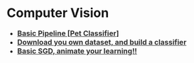<h1>Computer Vision</h1>

<div style='width:1000px;margin:auto'>
<ul>
<li><a href='./dl1/lesson1-pets.html' style='font-size:16px;font-weight:bold;color:#333'>Basic Pipeline [Pet Classifier]</a></li>

<li><a href='./dl1/lesson2-download.html' style='font-size:16px;font-weight:bold;color:#333'>Download you own dataset, and build a classifier</a></li>

<li><a href='./dl1/lesson2-sgd.html' style='font-size:16px;font-weight:bold;color:#333'>Basic SGD, animate  your learning!!</a></li>
</ul>
</div>